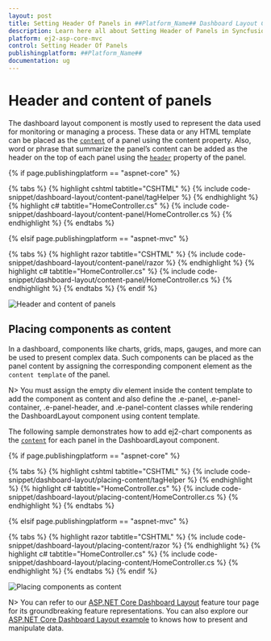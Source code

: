 ```yaml
---
layout: post
title: Setting Header Of Panels in ##Platform_Name## Dashboard Layout Component
description: Learn here all about Setting Header of Panels in Syncfusion ##Platform_Name## Dashboard Layout component of Syncfusion Essential JS 2 and more.
platform: ej2-asp-core-mvc
control: Setting Header Of Panels
publishingplatform: ##Platform_Name##
documentation: ug
---
```



# Header and content of panels

The dashboard layout component is mostly used to represent the data used for monitoring or managing a process. These data or any HTML template can be placed as the [`content`](https://help.syncfusion.com/cr/cref_files/aspnetcore-js2/Syncfusion.EJ2~Syncfusion.EJ2.Layouts.DashboardLayoutPanel~Content.html) of a panel using the content property. Also, word or phrase that summarize the panel’s content can be added as the header on the top of each panel using the [`header`](https://help.syncfusion.com/cr/cref_files/aspnetcore-js2/Syncfusion.EJ2~Syncfusion.EJ2.Layouts.DashboardLayoutPanel~Header.html) property of the panel.

{% if page.publishingplatform == "aspnet-core" %}

{% tabs %}
{% highlight cshtml tabtitle="CSHTML" %}
{% include code-snippet/dashboard-layout/content-panel/tagHelper %}
{% endhighlight %}
{% highlight c# tabtitle="HomeController.cs" %}
{% include code-snippet/dashboard-layout/content-panel/HomeController.cs %}
{% endhighlight %}
{% endtabs %}

{% elsif page.publishingplatform == "aspnet-mvc" %}

{% tabs %}
{% highlight razor tabtitle="CSHTML" %}
{% include code-snippet/dashboard-layout/content-panel/razor %}
{% endhighlight %}
{% highlight c# tabtitle="HomeController.cs" %}
{% include code-snippet/dashboard-layout/content-panel/HomeController.cs %}
{% endhighlight %}
{% endtabs %}
{% endif %}

![Header and content of panels](./../images/content_panel.PNG)

## Placing components as content

In a dashboard, components like charts, grids, maps, gauges, and more can be used to present complex data. Such components can be placed as the panel content by assigning the corresponding component element as the `content template` of the panel.

N> You must assign the empty div element inside the content template to add the component as content and also define the .e-panel, .e-panel-container, .e-panel-header, and .e-panel-content classes while rendering the DashboardLayout component using content template.

The following sample demonstrates how to add ej2-chart components as the [`content`](https://help.syncfusion.com/cr/cref_files/aspnetcore-js2/Syncfusion.EJ2~Syncfusion.EJ2.Layouts.DashboardLayoutPanel~Content.html) for each panel in the DashboardLayout component.

{% if page.publishingplatform == "aspnet-core" %}

{% tabs %}
{% highlight cshtml tabtitle="CSHTML" %}
{% include code-snippet/dashboard-layout/placing-content/tagHelper %}
{% endhighlight %}
{% highlight c# tabtitle="HomeController.cs" %}
{% include code-snippet/dashboard-layout/placing-content/HomeController.cs %}
{% endhighlight %}
{% endtabs %}

{% elsif page.publishingplatform == "aspnet-mvc" %}

{% tabs %}
{% highlight razor tabtitle="CSHTML" %}
{% include code-snippet/dashboard-layout/placing-content/razor %}
{% endhighlight %}
{% highlight c# tabtitle="HomeController.cs" %}
{% include code-snippet/dashboard-layout/placing-content/HomeController.cs %}
{% endhighlight %}
{% endtabs %}
{% endif %}

![Placing components as content](./../images/dragging_handler.PNG)

N> You can refer to our [ASP.NET Core Dashboard Layout](https://www.syncfusion.com/aspnet-core-ui-controls/dashboard-layout) feature tour page for its groundbreaking feature representations. You can also explore our [ASP.NET Core Dashboard Layout example](https://ej2.syncfusion.com/aspnetcore/DashboardLayout/DefaultFunctionalities#/material) to knows how to present and manipulate data.